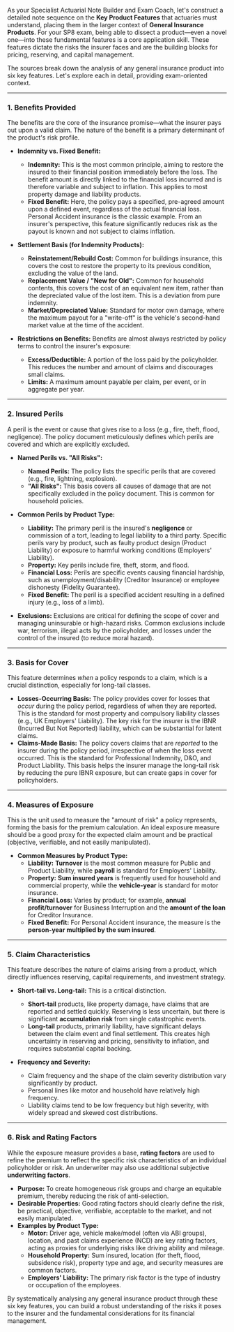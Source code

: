 As your Specialist Actuarial Note Builder and Exam Coach, let's construct a detailed note sequence on the **Key Product Features** that actuaries must understand, placing them in the larger context of **General Insurance Products**. For your SP8 exam, being able to dissect a product—even a novel one—into these fundamental features is a core application skill. These features dictate the risks the insurer faces and are the building blocks for pricing, reserving, and capital management.

The sources break down the analysis of any general insurance product into six key features. Let's explore each in detail, providing exam-oriented context.

---

### **1\. Benefits Provided**

The benefits are the core of the insurance promise—what the insurer pays out upon a valid claim. The nature of the benefit is a primary determinant of the product's risk profile.

* **Indemnity vs. Fixed Benefit:**

  * **Indemnity:** This is the most common principle, aiming to restore the insured to their financial position immediately before the loss. The benefit amount is directly linked to the financial loss incurred and is therefore variable and subject to inflation. This applies to most property damage and liability products.  
  * **Fixed Benefit:** Here, the policy pays a specified, pre-agreed amount upon a defined event, regardless of the actual financial loss. Personal Accident insurance is the classic example. From an insurer's perspective, this feature significantly reduces risk as the payout is known and not subject to claims inflation.  
* **Settlement Basis (for Indemnity Products):**

  * **Reinstatement/Rebuild Cost:** Common for buildings insurance, this covers the cost to restore the property to its previous condition, excluding the value of the land.  
  * **Replacement Value / "New for Old":** Common for household contents, this covers the cost of an equivalent new item, rather than the depreciated value of the lost item. This is a deviation from pure indemnity.  
  * **Market/Depreciated Value:** Standard for motor own damage, where the maximum payout for a "write-off" is the vehicle's second-hand market value at the time of the accident.  
* **Restrictions on Benefits:** Benefits are almost always restricted by policy terms to control the insurer's exposure:

  * **Excess/Deductible:** A portion of the loss paid by the policyholder. This reduces the number and amount of claims and discourages small claims.  
  * **Limits:** A maximum amount payable per claim, per event, or in aggregate per year.

---

### **2\. Insured Perils**

A peril is the event or cause that gives rise to a loss (e.g., fire, theft, flood, negligence). The policy document meticulously defines which perils are covered and which are explicitly excluded.

* **Named Perils vs. "All Risks":**

  * **Named Perils:** The policy lists the specific perils that are covered (e.g., fire, lightning, explosion).  
  * **"All Risks":** This basis covers all causes of damage that are not specifically excluded in the policy document. This is common for household policies.  
* **Common Perils by Product Type:**

  * **Liability:** The primary peril is the insured's **negligence** or commission of a tort, leading to legal liability to a third party. Specific perils vary by product, such as faulty product design (Product Liability) or exposure to harmful working conditions (Employers' Liability).  
  * **Property:** Key perils include fire, theft, storm, and flood.  
  * **Financial Loss:** Perils are specific events causing financial hardship, such as unemployment/disability (Creditor Insurance) or employee dishonesty (Fidelity Guarantee).  
  * **Fixed Benefit:** The peril is a specified accident resulting in a defined injury (e.g., loss of a limb).  
* **Exclusions:** Exclusions are critical for defining the scope of cover and managing uninsurable or high-hazard risks. Common exclusions include war, terrorism, illegal acts by the policyholder, and losses under the control of the insured (to reduce moral hazard).

---

### **3\. Basis for Cover**

This feature determines *when* a policy responds to a claim, which is a crucial distinction, especially for long-tail classes.

* **Losses-Occurring Basis:** The policy provides cover for losses that *occur* during the policy period, regardless of when they are reported. This is the standard for most property and compulsory liability classes (e.g., UK Employers' Liability). The key risk for the insurer is the IBNR (Incurred But Not Reported) liability, which can be substantial for latent claims.  
* **Claims-Made Basis:** The policy covers claims that are *reported* to the insurer during the policy period, irrespective of when the loss event occurred. This is the standard for Professional Indemnity, D\&O, and Product Liability. This basis helps the insurer manage the long-tail risk by reducing the pure IBNR exposure, but can create gaps in cover for policyholders.

---

### **4\. Measures of Exposure**

This is the unit used to measure the "amount of risk" a policy represents, forming the basis for the premium calculation. An ideal exposure measure should be a good proxy for the expected claim amount and be practical (objective, verifiable, and not easily manipulated).

* **Common Measures by Product Type:**  
  * **Liability:** **Turnover** is the most common measure for Public and Product Liability, while **payroll** is standard for Employers' Liability.  
  * **Property:** **Sum insured years** is frequently used for household and commercial property, while the **vehicle-year** is standard for motor insurance.  
  * **Financial Loss:** Varies by product; for example, **annual profit/turnover** for Business Interruption and the **amount of the loan** for Creditor Insurance.  
  * **Fixed Benefit:** For Personal Accident insurance, the measure is the **person-year multiplied by the sum insured**.

---

### **5\. Claim Characteristics**

This feature describes the nature of claims arising from a product, which directly influences reserving, capital requirements, and investment strategy.

* **Short-tail vs. Long-tail:** This is a critical distinction.

  * **Short-tail** products, like property damage, have claims that are reported and settled quickly. Reserving is less uncertain, but there is significant **accumulation risk** from single catastrophic events.  
  * **Long-tail** products, primarily liability, have significant delays between the claim event and final settlement. This creates high uncertainty in reserving and pricing, sensitivity to inflation, and requires substantial capital backing.  
* **Frequency and Severity:**

  * Claim frequency and the shape of the claim severity distribution vary significantly by product.  
  * Personal lines like motor and household have relatively high frequency.  
  * Liability claims tend to be low frequency but high severity, with widely spread and skewed cost distributions.

---

### **6\. Risk and Rating Factors**

While the exposure measure provides a base, **rating factors** are used to refine the premium to reflect the specific risk characteristics of an individual policyholder or risk. An underwriter may also use additional subjective **underwriting factors**.

* **Purpose:** To create homogeneous risk groups and charge an equitable premium, thereby reducing the risk of anti-selection.  
* **Desirable Properties:** Good rating factors should clearly define the risk, be practical, objective, verifiable, acceptable to the market, and not easily manipulated.  
* **Examples by Product Type:**  
  * **Motor:** Driver age, vehicle make/model (often via ABI groups), location, and past claims experience (NCD) are key rating factors, acting as proxies for underlying risks like driving ability and mileage.  
  * **Household Property:** Sum insured, location (for theft, flood, subsidence risk), property type and age, and security measures are common factors.  
  * **Employers' Liability:** The primary risk factor is the type of industry or occupation of the employees.

By systematically analysing any general insurance product through these six key features, you can build a robust understanding of the risks it poses to the insurer and the fundamental considerations for its financial management.

